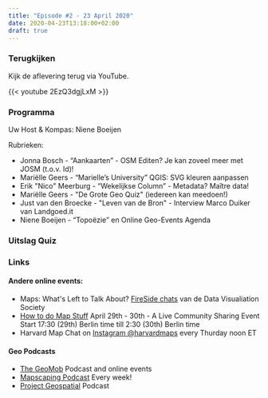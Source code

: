 ```yaml
---
title: "Episode #2 - 23 April 2020"
date: 2020-04-23T13:18:00+02:00
draft: true
---
```


### Terugkijken
Kijk de aflevering terug via YouTube.

{{< youtube 2EzQ3dgjLxM >}}

### Programma

Uw Host & Kompas: Niene Boeijen

Rubrieken:

- Jonna Bosch - “Aankaarten” - OSM Editen? Je kan zoveel meer met JOSM (t.o.v. Id)!
- Mariëlle Geers - “Marielle’s University” QGIS: SVG kleuren aanpassen
- Erik "Nico" Meerburg - “Wekelijkse Column”  - Metadata? Maître data!
- Mariëlle Geers - "De Grote Geo Quiz" (iedereen kan meedoen!)
- Just van den Broecke - "Leven van de Bron" - Interview Marco Duiker van Landgoed.it
- Niene Boeijen - “Topoëzie” en Online Geo-Events Agenda

### Uitslag Quiz


### Links


#### Andere online events:

* Maps: What's Left to Talk About? [FireSide chats](https://www.datavisualizationsociety.com/fireside-chats) van de Data Visualiation Society
* [How to do Map Stuff](https://somethingaboutmaps.wordpress.com/2020/03/19/how-to-do-map-stuff/) April 29th - 30th  - A Live Community Sharing Event Start 17:30  (29th) Berlin time till 2:30 (30th) Berlin time
* Harvard Map Chat on [Instagram @harvardmaps](https://www.instagram.com/harvardmaps/?hl=en) every Thurday noon ET

#### Geo Podcasts 

* [The GeoMob](https://thegeomob.com/) Podcast and online events
* [Mapscaping Podcast]( https://mapscaping.com/) Every week! 
* [Project Geospatial](https://podcasts.google.com/?feed=aHR0cHM6Ly9hbmNob3IuZm0vcy8xMDAzZTNlMC9wb2RjYXN0L3Jzcw&episode=YjUxZGQ4OTktNjdhYi00YTM1LThmOTktZTg5YjAyNmZiMDM0&ved=0CAcQ38oDahcKEwjI3u_E3vzoAhUAAAAAHQAAAAAQBQ) Podcast 
				